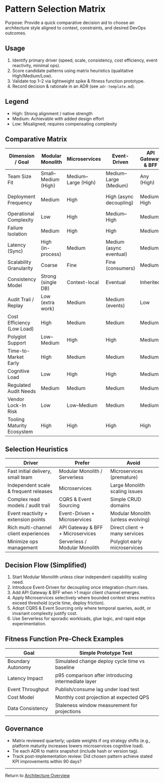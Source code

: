 # Pattern Selection Matrix

Purpose: Provide a quick comparative decision aid to choose an architecture style aligned to context, constraints, and desired DevOps outcomes.

## Usage

1. Identify primary driver (speed, scale, consistency, cost efficiency, event reactivity, minimal ops).  
2. Score candidate patterns using matrix heuristics (qualitative High/Medium/Low).  
3. Validate top 1–2 via lightweight spike & fitness function prototype.  
4. Record decision & rationale in an ADR (see `adr-template.md`).

## Legend

- High: Strong alignment / native strength
- Medium: Achievable with added design effort
- Low: Misaligned; requires compensating complexity

## Comparative Matrix

| Dimension / Goal | Modular Monolith | Microservices | Event-Driven | API Gateway & BFF | CQRS & Event Sourcing | Serverless |
| ---------------- | ---------------- | ------------- | ------------ | ----------------- | -------------------- | ---------- |
| Team Size Fit | Small–Medium (High) | Medium–Large (High) | Medium–Large (Medium) | Any (High) | Specialized (Low–Medium) | Small–Medium (High) |
| Deployment Frequency | Medium | High | High (async decoupling) | Medium–High | Medium (complexity drag) | High (per function) |
| Operational Complexity | Low | High | Medium–High | Medium | High | Low–Medium |
| Failure Isolation | Medium | High | High | Medium | High | Medium |
| Latency (Sync) | High (in-process) | Medium | Medium (async eventual) | Medium | Medium | Variable (cold starts) |
| Scalability Granularity | Coarse | Fine | Fine (consumers) | Medium | Medium | Fine (per function) |
| Consistency Model | Strong (single DB) | Context-local | Eventual | Inherited | Eventual (projections) | Varies (per service) |
| Audit Trail / Replay | Low (extra work) | Medium | Medium (events) | Low | High (inherent) | Medium |
| Cost Efficiency (Low Load) | High | Medium | Medium | Medium | Medium | High |
| Polyglot Support | Low–Medium | High | High | Medium | High | High |
| Time-to-Market Early | High | Medium | Medium | Medium | Low | High |
| Cognitive Load | Low | High | High | Medium | High | Medium |
| Regulated Audit Needs | Medium | Medium | Medium | Medium | High | Medium |
| Vendor Lock-In Risk | Low | Low–Medium | Medium | Medium | Medium | Medium–High |
| Tooling Maturity Ecosystem | High | High | High | High | Medium | High |

## Selection Heuristics

| Driver | Prefer | Avoid |
| ------ | ------ | ----- |
| Fast initial delivery, small team | Modular Monolith / Serverless | Microservices (premature) |
| Independent scale & frequent releases | Microservices | Large Monolith scaling issues |
| Complex read models / audit trail | CQRS & Event Sourcing | Simple CRUD domains |
| Event reactivity + extension points | Event-Driven + Microservices | Modular Monolith (unless evolving) |
| Rich multi-channel client experiences | API Gateway & BFF + Microservices | Direct client → many services |
| Minimize ops management | Serverless / Modular Monolith | Polyglot early microservices |

## Decision Flow (Simplified)

1. Start Modular Monolith unless clear independent capability scaling need.  
2. Introduce Event-Driven for decoupling once integration churn rises.  
3. Add API Gateway & BFF when >1 major client channel emerges.  
4. Apply Microservices selectively where bounded context stress metrics exceed threshold (cycle time, deploy friction).  
5. Adopt CQRS & Event Sourcing only where temporal queries, audit, or invariant complexity justify cost.  
6. Use Serverless for sporadic workloads, glue logic, and rapid edge experimentation.

## Fitness Function Pre-Check Examples

| Goal | Simple Prototype Test |
| ---- | --------------------- |
| Boundary Autonomy | Simulated change deploy cycle time vs baseline |
| Latency Impact | p95 comparison after introducing intermediate layer |
| Event Throughput | Publish/consume lag under load test |
| Cost Model | Monthly cost projection at expected QPS |
| Data Consistency | Staleness window measurement for projections |

## Governance

- Matrix reviewed quarterly; update weights if org strategy shifts (e.g., platform maturity increases lowers microservices cognitive load).
- Tie each ADR to matrix snapshot (include hash or version tag).
- Track post-implementation review: Did chosen pattern achieve stated KPI improvements within 90 days?

---
Return to [Architecture Overview](../README.md)
